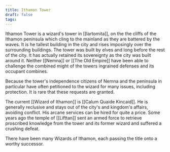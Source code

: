 ```yaml
---
title: Ithamon Tower
draft: false
tags:
---
```

Ithamon Tower is a wizard's tower in [[Iartomita]], on the the cliffs of the Ithamon peninsula which cling to the mainland as they are battered by the waves. It is he tallest building in the city and rises imposingly over the surrounding buildings. The tower was built by elves and long before the rest of the city. It has actually retained its sovereignty as the city was built around it. Neither [[Nemna]] or [[The Old Empire]] have been able to challenge the combined might of the towers ingrained defenses and its occupant combines. 

Because the tower's independence citizens of Nemna and the peninsula in particular have often petitioned to the wizard for many issues, including protection. It is rare that these requests are granted. 

The current [[Wizard of Ithamon]] is [[Calum Quaide Kincaid]]. He is generally reclusive and stays out of the city's and kingdom's affairs, avoiding conflict. His arcane services can be hired for quite a price. Some years ago the temple of [[Lifttan]] sent an armed force to retrieve proscribed knowledge from the tower and its former wizard and suffered a crushing defeat. 

There have been many Wizards of Ithamon, each passing the title onto a worthy successor. 